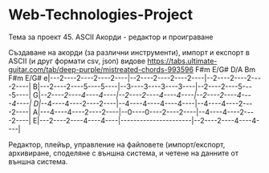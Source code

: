 # Web-Technologies-Project

Тема за проект 45. ASCII Акорди - редактор и проиграване

Създаване на акорди (за различни инструменти), импорт и експорт в ASCII (и друг формати csv, json) видове
https://tabs.ultimate-guitar.com/tab/deep-purple/mistreated-chords-993596
     F#m       E/G#         D/A       Bm           F#m       E/G#
e|---2----2----2----2----|--2----2----2----2----|--2----2----2----2----|
B|---2----2----5----5----|--3----3----3----3----|--2----2----5----5----|
G|*--2----2----4----4----|--2----2----4----4----|--2----2----4----4----|
D|*--4----4----2----2----|--4----4----4----4----|--4----4----2----2----|
A|---4----4----2----2----|--0----0----2----2----|--4----4----2----2----|
E|---2----2----4----4----|----------------------|--2----2----4----4----|

Редактор, плейър, управление на файловете (импорт/експорт, архивиране, споделяне с външна система, и четене на данните от външна система.
